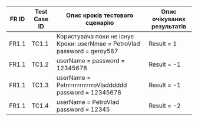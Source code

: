 | FR ID | Test Case ID | Опис кроків тестового сценарію | Опис очікуваних результатів |
|-------|--------------|--------------------------------|-----------------------------|
| FR1.1 | TC1.1 | Користувача поки не існує  Кроки:  userNmae = PetroVlad  password = geroy567 | Result = 1 |
| FR1.1 | TC1.2 | userName =   password = 12345678 | Result = -1 |
| FR1.1 | TC1.3 | userName = PetrrrrrrrrrrrroVladddddd password = 12345678 | Result = -1 |
| FR1.1 | TC1.4 | userName = PetroVlad  password = 12345 | Result = -2 |
